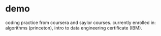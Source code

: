 # demo

coding practice from coursera and saylor courses.
currently enrolled in: algorithms (princeton), intro to data engineering certificate (IBM).
